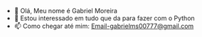 - 👋 Olá, Meu nome é Gabriel Moreira
- 👀 Estou interessado em tudo que da para fazer com o Python
- 📫 Como chegar até mim: Email-gabrielms00777@gmail.com

<!---
gabrielms00777/gabrielms00777 is a ✨ special ✨ repository because its `README.md` (this file) appears on your GitHub profile.
You can click the Preview link to take a look at your changes.
--->
